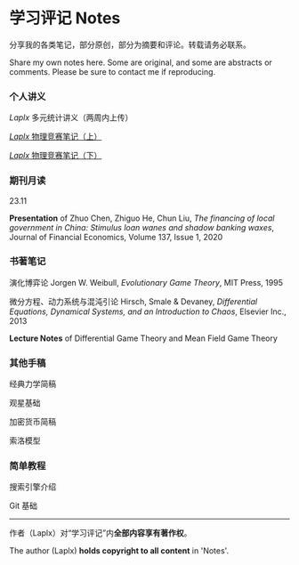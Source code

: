 # 学习评记 Notes

分享我的各类笔记，部分原创，部分为摘要和评论。转载请务必联系。

Share my own notes here. Some are original, and some are abstracts or comments. Please be sure to contact me if reproducing.

### 个人讲义

*Laplx* 多元统计讲义（两周内上传）

[*Laplx* 物理竞赛笔记（上）](note/phy-1.pdf)

[*Laplx* 物理竞赛笔记（下）](note/phy-2.pdf)

### 期刊月读

23.11

**Presentation** of Zhuo Chen, Zhiguo He, Chun Liu, *The financing of local government in China: Stimulus loan wanes and shadow banking waxes*, Journal of Financial Economics, Volume 137, Issue 1, 2020

### 书著笔记

演化博弈论  Jorgen W. Weibull, *Evolutionary Game Theory*, MIT Press, 1995

微分方程、动力系统与混沌引论  Hirsch, Smale & Devaney, *Differential Equations, Dynamical Systems, and an Introduction to Chaos*,  Elsevier Inc., 2013

**Lecture Notes** of Differential Game Theory and Mean Field Game Theory

### 其他手稿

经典力学简稿

观星基础

加密货币简稿

索洛模型

### 简单教程

搜索引擎介绍

Git 基础

---

作者（Laplx）对“学习评记”内**全部内容享有著作权**。

The author (Laplx) **holds copyright to all content** in 'Notes'.